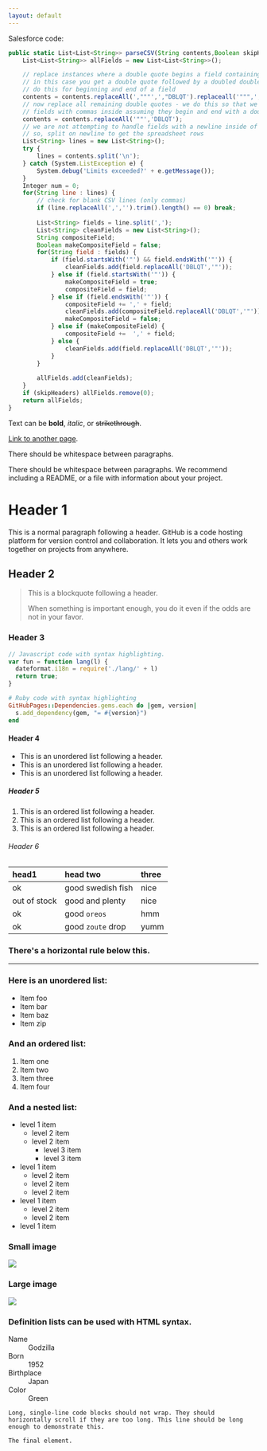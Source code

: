 ```yaml
---
layout: default
---
```

Salesforce code:

```js
public static List<List<String>> parseCSV(String contents,Boolean skipHeaders) {
	List<List<String>> allFields = new List<List<String>>();

	// replace instances where a double quote begins a field containing a comma
	// in this case you get a double quote followed by a doubled double quote
	// do this for beginning and end of a field
	contents = contents.replaceAll(',"""',',"DBLQT').replaceall('""",','DBLQT",');
	// now replace all remaining double quotes - we do this so that we can reconstruct
	// fields with commas inside assuming they begin and end with a double quote
	contents = contents.replaceAll('""','DBLQT');
	// we are not attempting to handle fields with a newline inside of them
	// so, split on newline to get the spreadsheet rows
	List<String> lines = new List<String>();
	try {
		lines = contents.split('\n');
	} catch (System.ListException e) {
		System.debug('Limits exceeded?' + e.getMessage());
	}
	Integer num = 0;
	for(String line : lines) {
		// check for blank CSV lines (only commas)
		if (line.replaceAll(',','').trim().length() == 0) break;
		
		List<String> fields = line.split(',');	
		List<String> cleanFields = new List<String>();
		String compositeField;
		Boolean makeCompositeField = false;
		for(String field : fields) {
			if (field.startsWith('"') && field.endsWith('"')) {
				cleanFields.add(field.replaceAll('DBLQT','"'));
			} else if (field.startsWith('"')) {
				makeCompositeField = true;
				compositeField = field;
			} else if (field.endsWith('"')) {
				compositeField += ',' + field;
				cleanFields.add(compositeField.replaceAll('DBLQT','"'));
				makeCompositeField = false;
			} else if (makeCompositeField) {
				compositeField +=  ',' + field;
			} else {
				cleanFields.add(field.replaceAll('DBLQT','"'));
			}
		}
		
		allFields.add(cleanFields);
	}
	if (skipHeaders) allFields.remove(0);
	return allFields;		
}
```

Text can be **bold**, _italic_, or ~~strikethrough~~.

[Link to another page](another-page).

There should be whitespace between paragraphs.

There should be whitespace between paragraphs. We recommend including a README, or a file with information about your project.

# [](#header-1)Header 1

This is a normal paragraph following a header. GitHub is a code hosting platform for version control and collaboration. It lets you and others work together on projects from anywhere.

## [](#header-2)Header 2

> This is a blockquote following a header.
>
> When something is important enough, you do it even if the odds are not in your favor.

### [](#header-3)Header 3

```js
// Javascript code with syntax highlighting.
var fun = function lang(l) {
  dateformat.i18n = require('./lang/' + l)
  return true;
}
```

```ruby
# Ruby code with syntax highlighting
GitHubPages::Dependencies.gems.each do |gem, version|
  s.add_dependency(gem, "= #{version}")
end
```

#### [](#header-4)Header 4

*   This is an unordered list following a header.
*   This is an unordered list following a header.
*   This is an unordered list following a header.

##### [](#header-5)Header 5

1.  This is an ordered list following a header.
2.  This is an ordered list following a header.
3.  This is an ordered list following a header.

###### [](#header-6)Header 6

| head1        | head two          | three |
|:-------------|:------------------|:------|
| ok           | good swedish fish | nice  |
| out of stock | good and plenty   | nice  |
| ok           | good `oreos`      | hmm   |
| ok           | good `zoute` drop | yumm  |

### There's a horizontal rule below this.

* * *

### Here is an unordered list:

*   Item foo
*   Item bar
*   Item baz
*   Item zip

### And an ordered list:

1.  Item one
1.  Item two
1.  Item three
1.  Item four

### And a nested list:

- level 1 item
  - level 2 item
  - level 2 item
    - level 3 item
    - level 3 item
- level 1 item
  - level 2 item
  - level 2 item
  - level 2 item
- level 1 item
  - level 2 item
  - level 2 item
- level 1 item

### Small image

![](https://assets-cdn.github.com/images/icons/emoji/octocat.png)

### Large image

![](https://guides.github.com/activities/hello-world/branching.png)


### Definition lists can be used with HTML syntax.

<dl>
<dt>Name</dt>
<dd>Godzilla</dd>
<dt>Born</dt>
<dd>1952</dd>
<dt>Birthplace</dt>
<dd>Japan</dd>
<dt>Color</dt>
<dd>Green</dd>
</dl>

```
Long, single-line code blocks should not wrap. They should horizontally scroll if they are too long. This line should be long enough to demonstrate this.
```

```
The final element.
```
